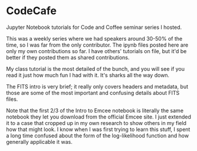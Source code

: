 # CodeCafe
Jupyter Notebook tutorials for Code and Coffee seminar series I hosted.

This was a weekly series where we had speakers around 30-50% of the time, so I was far from the only contributor. The ipynb files posted here are only my own contributions so far. I have others' tutorials on file, but it'd be better if they posted them as shared contributions.

My class tutorial is the most detailed of the bunch, and you will see if you read it just how much fun I had with it. It's sharks all the way down.

The FITS intro is very brief; it really only covers headers and metadata, but those are some of the most important and confusing details about FITS files.

Note that the first 2/3 of the Intro to Emcee notebook is literally the same notebook they let you download from the official Emcee site. I just extended it to a case that cropped up in my own research to show others in my field how that might look. I know when I was first trying to learn this stuff, I spent a long time confused about the form of the log-likelihood function and how generally applicable it was.
